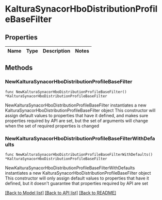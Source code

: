 # KalturaSynacorHboDistributionProfileBaseFilter

## Properties

Name | Type | Description | Notes
------------ | ------------- | ------------- | -------------

## Methods

### NewKalturaSynacorHboDistributionProfileBaseFilter

`func NewKalturaSynacorHboDistributionProfileBaseFilter() *KalturaSynacorHboDistributionProfileBaseFilter`

NewKalturaSynacorHboDistributionProfileBaseFilter instantiates a new KalturaSynacorHboDistributionProfileBaseFilter object
This constructor will assign default values to properties that have it defined,
and makes sure properties required by API are set, but the set of arguments
will change when the set of required properties is changed

### NewKalturaSynacorHboDistributionProfileBaseFilterWithDefaults

`func NewKalturaSynacorHboDistributionProfileBaseFilterWithDefaults() *KalturaSynacorHboDistributionProfileBaseFilter`

NewKalturaSynacorHboDistributionProfileBaseFilterWithDefaults instantiates a new KalturaSynacorHboDistributionProfileBaseFilter object
This constructor will only assign default values to properties that have it defined,
but it doesn't guarantee that properties required by API are set


[[Back to Model list]](../README.md#documentation-for-models) [[Back to API list]](../README.md#documentation-for-api-endpoints) [[Back to README]](../README.md)


